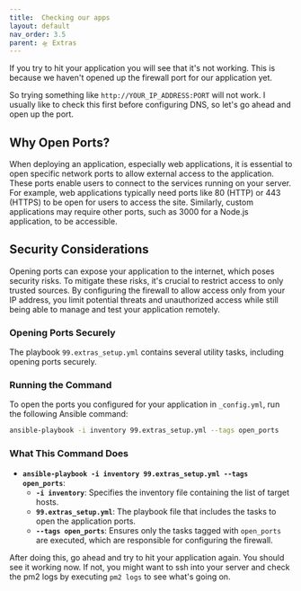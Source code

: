 ```yaml
---
title:  Checking our apps
layout: default
nav_order: 3.5
parent: 🛸 Extras
---
```


If you try to hit your application you will see that it's not working. This is because we haven't opened up the firewall port for our application yet.

So trying something like `http://YOUR_IP_ADDRESS:PORT` will not work. I usually like to check this first before configuring DNS, so let's go ahead and open up the port.

## Why Open Ports?

When deploying an application, especially web applications, it is essential to open specific network ports to allow external access to the application. These ports enable users to connect to the services running on your server. For example, web applications typically need ports like 80 (HTTP) or 443 (HTTPS) to be open for users to access the site. Similarly, custom applications may require other ports, such as 3000 for a Node.js application, to be accessible.

## Security Considerations

Opening ports can expose your application to the internet, which poses security risks. To mitigate these risks, it's crucial to restrict access to only trusted sources. By configuring the firewall to allow access only from your IP address, you limit potential threats and unauthorized access while still being able to manage and test your application remotely.

### Opening Ports Securely

The playbook `99.extras_setup.yml` contains several utility tasks, including opening ports securely.

### Running the Command

To open the ports you configured for your application in `_config.yml`, run the following Ansible command:

```bash
ansible-playbook -i inventory 99.extras_setup.yml --tags open_ports
```

### What This Command Does

- **`ansible-playbook -i inventory 99.extras_setup.yml --tags open_ports`**:
  - **`-i inventory`**: Specifies the inventory file containing the list of target hosts.
  - **`99.extras_setup.yml`**: The playbook file that includes the tasks to open the application ports.
  - **`--tags open_ports`**: Ensures only the tasks tagged with `open_ports` are executed, which are responsible for configuring the firewall.

After doing this, go ahead and try to hit your application again. You should see it working now. If not, you might want to ssh into your server and check the pm2 logs by executing `pm2 logs` to see what's going on.

